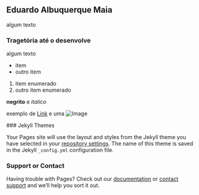 ## Eduardo Albuquerque Maia

algum texto

### Tragetória até o desenvolve

algum texto

- item
- outro item

1. item enumerado
2. outro item enumerado

**negrito** e _italico_

exemplo de [Link](url) e uma ![Image](src)


\### Jekyll Themes

Your Pages site will use the layout and styles from the Jekyll theme you have selected in your [repository settings](https://github.com/EduTecSol/edutecsol.github.io/settings/pages). The name of this theme is saved in the Jekyll `_config.yml` configuration file.

### Support or Contact

Having trouble with Pages? Check out our [documentation](https://docs.github.com/categories/github-pages-basics/) or [contact support](https://support.github.com/contact) and we’ll help you sort it out.
